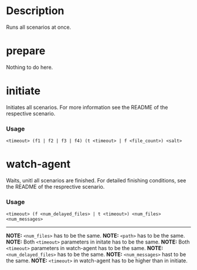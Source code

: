 # Description
Runs all scenarios at once.

# prepare
Nothing to do here.

# initiate
Initiates all scenarios. For more information see the README of the respective scenario.

### Usage
```
<timeout> (f1 | f2 | f3 | f4) (t <timeout> | f <file_count>) <salt>
```

# watch-agent
Waits, unitl all scenarios are finished. For detailed finishing conditions, see the README of the resprective scenario.

### Usage
```
<timeout> (f <num_delayed_files> | t <timeout>) <num_files> <num_messages>
```

---

**NOTE:** `<num_files>` has to be the same.
**NOTE:** `<path>` has to be the same.
**NOTE:** Both `<timeout>` parameters in initate has to be the same.
**NOTE:** Both `<timeout>` parameters in watch-agent has to be the same.
**NOTE:** `<num_delayed_files>` has to be the same.
**NOTE:** `<num_messages>` hast to be the same.
**NOTE:** `<timeout>` in watch-agent has to be higher than in initiate.